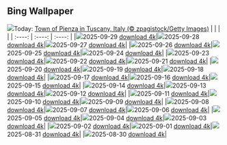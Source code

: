 ## Bing Wallpaper
![](./wallpaper/2025-09-29.jpg)Today: [Town of Pienza in Tuscany, Italy (© zpagistock/Getty Images)](./wallpaper/2025-09-29.jpg)
|      |      |      |
| :----: | :----: | :----: |
|![](./wallpaper/2025-09-29_sm.jpg)2025-09-29 [download 4k](./wallpaper/2025-09-29.jpg)|![](./wallpaper/2025-09-28_sm.jpg)2025-09-28 [download 4k](./wallpaper/2025-09-28.jpg)|![](./wallpaper/2025-09-27_sm.jpg)2025-09-27 [download 4k](./wallpaper/2025-09-27.jpg)|
|![](./wallpaper/2025-09-26_sm.jpg)2025-09-26 [download 4k](./wallpaper/2025-09-26.jpg)|![](./wallpaper/2025-09-25_sm.jpg)2025-09-25 [download 4k](./wallpaper/2025-09-25.jpg)|![](./wallpaper/2025-09-24_sm.jpg)2025-09-24 [download 4k](./wallpaper/2025-09-24.jpg)|
|![](./wallpaper/2025-09-23_sm.jpg)2025-09-23 [download 4k](./wallpaper/2025-09-23.jpg)|![](./wallpaper/2025-09-22_sm.jpg)2025-09-22 [download 4k](./wallpaper/2025-09-22.jpg)|![](./wallpaper/2025-09-21_sm.jpg)2025-09-21 [download 4k](./wallpaper/2025-09-21.jpg)|
|![](./wallpaper/2025-09-20_sm.jpg)2025-09-20 [download 4k](./wallpaper/2025-09-20.jpg)|![](./wallpaper/2025-09-19_sm.jpg)2025-09-19 [download 4k](./wallpaper/2025-09-19.jpg)|![](./wallpaper/2025-09-18_sm.jpg)2025-09-18 [download 4k](./wallpaper/2025-09-18.jpg)|
|![](./wallpaper/2025-09-17_sm.jpg)2025-09-17 [download 4k](./wallpaper/2025-09-17.jpg)|![](./wallpaper/2025-09-16_sm.jpg)2025-09-16 [download 4k](./wallpaper/2025-09-16.jpg)|![](./wallpaper/2025-09-15_sm.jpg)2025-09-15 [download 4k](./wallpaper/2025-09-15.jpg)|
|![](./wallpaper/2025-09-14_sm.jpg)2025-09-14 [download 4k](./wallpaper/2025-09-14.jpg)|![](./wallpaper/2025-09-13_sm.jpg)2025-09-13 [download 4k](./wallpaper/2025-09-13.jpg)|![](./wallpaper/2025-09-12_sm.jpg)2025-09-12 [download 4k](./wallpaper/2025-09-12.jpg)|
|![](./wallpaper/2025-09-11_sm.jpg)2025-09-11 [download 4k](./wallpaper/2025-09-11.jpg)|![](./wallpaper/2025-09-10_sm.jpg)2025-09-10 [download 4k](./wallpaper/2025-09-10.jpg)|![](./wallpaper/2025-09-09_sm.jpg)2025-09-09 [download 4k](./wallpaper/2025-09-09.jpg)|
|![](./wallpaper/2025-09-08_sm.jpg)2025-09-08 [download 4k](./wallpaper/2025-09-08.jpg)|![](./wallpaper/2025-09-07_sm.jpg)2025-09-07 [download 4k](./wallpaper/2025-09-07.jpg)|![](./wallpaper/2025-09-06_sm.jpg)2025-09-06 [download 4k](./wallpaper/2025-09-06.jpg)|
|![](./wallpaper/2025-09-05_sm.jpg)2025-09-05 [download 4k](./wallpaper/2025-09-05.jpg)|![](./wallpaper/2025-09-04_sm.jpg)2025-09-04 [download 4k](./wallpaper/2025-09-04.jpg)|![](./wallpaper/2025-09-03_sm.jpg)2025-09-03 [download 4k](./wallpaper/2025-09-03.jpg)|
|![](./wallpaper/2025-09-02_sm.jpg)2025-09-02 [download 4k](./wallpaper/2025-09-02.jpg)|![](./wallpaper/2025-09-01_sm.jpg)2025-09-01 [download 4k](./wallpaper/2025-09-01.jpg)|![](./wallpaper/2025-08-31_sm.jpg)2025-08-31 [download 4k](./wallpaper/2025-08-31.jpg)|
|![](./wallpaper/2025-08-30_sm.jpg)2025-08-30 [download 4k](./wallpaper/2025-08-30.jpg)|
